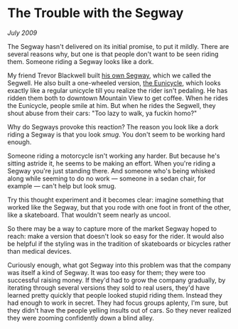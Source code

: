 # The Trouble with the Segway

_July 2009_

The Segway hasn't delivered on its initial promise, to put it mildly. There are several reasons why, but one is that people don't want to be seen riding them. Someone riding a Segway looks like a dork.

My friend Trevor Blackwell built [his own Segway](http://tlb.org/#scooter), which we called the Segwell. He also built a one-wheeled version, [the Eunicycle](http://tlb.org/#eunicycle), which looks exactly like a regular unicycle till you realize the rider isn't pedaling. He has ridden them both to downtown Mountain View to get coffee. When he rides the Eunicycle, people smile at him. But when he rides the Segwell, they shout abuse from their cars: "Too lazy to walk, ya fuckin homo?"

Why do Segways provoke this reaction? The reason you look like a dork riding a Segway is that you look _smug_. You don't seem to be working hard enough.

Someone riding a motorcycle isn't working any harder. But because he's sitting astride it, he seems to be making an effort. When you're riding a Segway you're just standing there. And someone who's being whisked along while seeming to do no work — someone in a sedan chair, for example — can't help but look smug.

Try this thought experiment and it becomes clear: imagine something that worked like the Segway, but that you rode with one foot in front of the other, like a skateboard. That wouldn't seem nearly as uncool.

So there may be a way to capture more of the market Segway hoped to reach: make a version that doesn't look so easy for the rider. It would also be helpful if the styling was in the tradition of skateboards or bicycles rather than medical devices.

Curiously enough, what got Segway into this problem was that the company was itself a kind of Segway. It was too easy for them; they were too successful raising money. If they'd had to grow the company gradually, by iterating through several versions they sold to real users, they'd have learned pretty quickly that people looked stupid riding them. Instead they had enough to work in secret. They had focus groups aplenty, I'm sure, but they didn't have the people yelling insults out of cars. So they never realized they were zooming confidently down a blind alley.